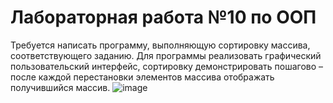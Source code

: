 # Лабораторная работа №10 по ООП
Требуется написать программу, выполняющую сортировку массива, соответствующего заданию. Для программы реализовать графический пользовательский интерфейс, сортировку демонстрировать пошагово – после каждой перестановки элементов массива отображать получившийся массив.
![image](https://user-images.githubusercontent.com/118682916/229615040-fbb2021b-7806-43a3-a3db-04a2c48344a7.png)
